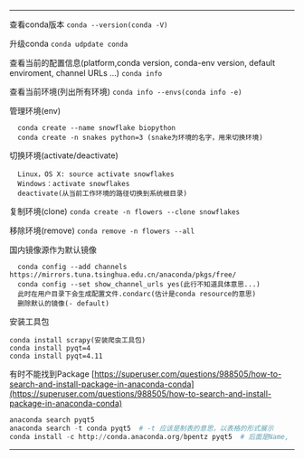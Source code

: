 ***
查看conda版本
  `conda --version(conda -V)`
  
升级conda
  `conda udpdate conda`
  
查看当前的配置信息(platform,conda version, conda-env version, default enviroment, channel URLs ...)
  `conda info`
  
查看当前环境(列出所有环境)
  `conda info --envs(conda info -e)`


管理环境(env)
````
  conda create --name snowflake biopython
  conda create -n snakes python=3 (snake为环境的名字，用来切换环境)
````

切换环境(activate/deactivate)
````
  Linux，OS X: source activate snowflakes
  Windows：activate snowflakes
  deactivate(从当前工作环境的路径切换到系统根目录)
````

复制环境(clone)
`conda create -n flowers --clone snowflakes`
  
移除环境(remove)
  `conda remove -n flowers --all`

国内镜像源作为默认镜像
````
  conda config --add channels https://mirrors.tuna.tsinghua.edu.cn/anaconda/pkgs/free/
  conda config --set show_channel_urls yes(此行不知道具体意思...)
  此时在用户目录下会生成配置文件.condarc(估计是conda resource的意思)
  删除默认的镜像(- default)
````

安装工具包
````
conda install scrapy(安装爬虫工具包)
conda install pyqt=4
conda install pyqt=4.11
````

有时不能找到Package
[https://superuser.com/questions/988505/how-to-search-and-install-package-in-anaconda-conda](https://superuser.com/questions/988505/how-to-search-and-install-package-in-anaconda-conda)

````python
anaconda search pyqt5
anaconda search -t conda pyqt5  # -t 应该是制表的意思，以表格的形式展示
conda install -c http://conda.anaconda.org/bpentz pyqt5  # 后面是Name, '/'改为' '(空格)
````
***